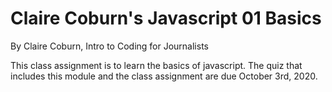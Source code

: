 # Claire Coburn's Javascript 01 Basics

By Claire Coburn, Intro to Coding for Journalists

This class assignment is to learn the basics of javascript. The quiz that includes this module and the class assignment are due October 3rd, 2020.
